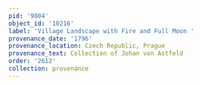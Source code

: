 ```yaml
---
pid: '9804'
object_id: '10216'
label: 'Village Landscape with Fire and Full Moon '
provenance_date: '1796'
provenance_location: Czech Republic, Prague
provenance_text: Collection of Johan von Astfeld
order: '2612'
collection: provenance
---
```

